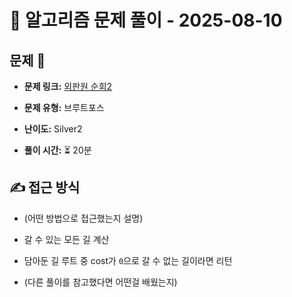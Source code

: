 # 📝 알고리즘 문제 풀이 - 2025-08-10

## 문제 📖

- **문제 링크:** [외판원 순회2](https://www.acmicpc.net/problem/10971)

- **문제 유형:** 브루트포스

- **난이도:** Silver2

- **풀이 시간:** ⏳ 20분

## ✍ 접근 방식

- (어떤 방법으로 접근했는지 설명)
- 갈 수 있는 모든 길 계산
- 담아둔 길 루트 중 cost가 `0`으로 갈 수 없는 길이라면 리턴

- (다른 풀이를 참고했다면 어떤걸 배웠는지)
